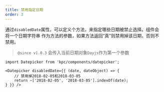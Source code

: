 ```yaml
---
title: 禁用指定日期
order: 3
---
```


通过`disabledDate`属性，可以定义个方法，来指定哪些日期被禁止选择。组件会将一个日期字符串
作为方法的参数，如果方法返回“真”则禁用掉该日期，否则不禁用。

> `@since v1.0.3` 会传入当前日期对象`Dayjs`作为第一个参数

```vdt
import Datepicker from 'kpc/components/datepicker';

<Datepicker disabledDate={{ (date, dateObject) => {
    // 禁用掉2018-02-05和2018-03-05
    return ~['2018-02-05', '2018-03-05'].indexOf(date);
} }} />
```
